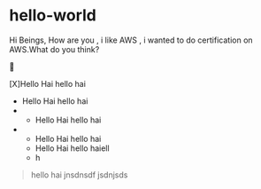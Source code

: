 # hello-world
Hi Beings,
How are you , i like AWS , i wanted to do certification on AWS.What do you think?


:game_die:


[X]Hello Hai hello hai

* Hello Hai hello hai
* * Hello Hai hello hai
* * Hello Hai hello hai
  * Hello Hai hello haiell
  * h
> hello hai
> jnsdnsdf
  > jsdnjsds

